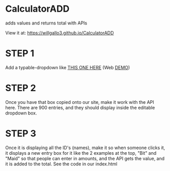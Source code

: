 # CalculatorADD
adds values and returns total with APIs

View it at: <a href="https://willgallo3.github.io/CalculatorADD">https://willgallo3.github.io/CalculatorADD</a>

# STEP 1

Add a typable-dropdown like <a href="https://github.com/indrimuska/jquery-editable-select" target="_blank">THIS ONE HERE</a> (Web <a href="http://indrimuska.github.io/jquery-editable-select/" target="_blank">DEMO</a>)

# STEP 2

Once you have that box copied onto our site, make it work with the API here. There are 900 entries, and they should display inside the editable dropdown box.

# STEP 3

Once it is displaying all the ID's (names), make it so when someone clicks it, it displays a new entry box for it like the 2 examples at the top, "Bit" and "Maid" so that people can enter in amounts, and the API gets the value, and it is added to the total. See the code in our index.html <script > tag to see the API code that you can copy for this.

# STEP 4 

FINISHED!!! Collect PAYMENT $$
